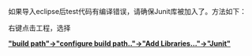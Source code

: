 如果导入eclipse后test代码有编译错误，请确保Junit库被加入了。方法如下：

右键点击工程，选择

 **["build path"->"configure build path.."->"Add Libraries..."->"Junit"](https://jingyan.baidu.com/album/7f766daf4e39844101e1d034.html?picindex=1)**